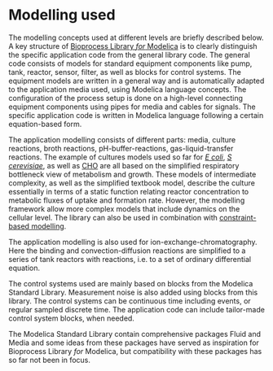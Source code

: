 # Modelling used

The modelling concepts used at different levels are briefly described below. A key structure of
[Bioprocess Library *for* Modelica](https://www.openmodelica.org/images/M_images/OpenModelicaWorkshop_2021/Design%20aspects%20of%20BPL%20v4b.pdf)
is to clearly distinguish the specific application code from the general library code. 
The general code consists of models for standard equipment components like pump, tank, reactor, sensor, filter, 
as well as blocks for control systems. The equipment models are written in a general way and is 
automatically adapted to the application media used, using Modelica language concepts. The configuration 
of the process setup is done on a high-level connecting equipment components using pipes for media and cables for signals. 
The specific application code is written in Modelica language following a certain equation-based form. 

The application modelling consists of different parts: media, culture reactions, broth reactions, pH-buffer-reactions,
gas-liquid-transfer reactions. The example of cultures models used so far for 
[*E coli*](https://aiche.onlinelibrary.wiley.com/doi/abs/10.1021/bp9801087), 
[*S cerevisiae*](https://onlinelibrary.wiley.com/doi/10.1002/bit.260280620), 
as well as 
[CHO](https://www.sciencedirect.com/science/article/abs/pii/S1369703X12003105) 
are all based on the simplified respiratory bottleneck view of metabolism and growth.  These models 
of intermediate complexity, as well as the simplified textbook model, describe the culture  essentially 
in terms of a static function relating reactor concentration to metabolic fluxes of uptake and formation rate.
However, the modelling framework allow more complex models that include dynamics on the cellular level.
The library can also be used in combination with 
[constraint-based modelling](http://users.abo.fi/khaggblo/npcw21/submissions/P18_Axelsson.pdf).

The  application modelling is also used for ion-exchange-chromatography. Here the binding and convection-diffusion reactions 
are simplified to a series of tank reactors with reactions, i.e. to a set of ordinary differential equation.  

The control systems used are mainly based on blocks from the Modelica Standard Library. Measurement noise is also 
added using blocks from this library. The control systems can be continuous time including events, or regular sampled discrete time.
The application code can include tailor-made control system blocks, when needed.

The Modelica Standard Library contain comprehensive packages Fluid and Media and some ideas from these packages have served as inspiration for Bioprocess Library *for* Modelica, but compatibility with these packages has so far not been in focus.
